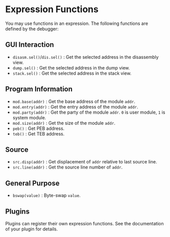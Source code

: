 # Expression Functions

You may use functions in an expression. The following functions are defined by the debugger:

## GUI Interaction

*  `disasm.sel()`/`dis.sel()` : Get the selected address in the disassembly view.
*  `dump.sel()` : Get the selected address in the dump view.
*  `stack.sel()` : Get the selected address in the stack view.

## Program Information

*  `mod.base(addr)` : Get the base address of the module `addr`.
*  `mod.entry(addr)` : Get the entry address of the module `addr`.
*  `mod.party(addr)` : Get the party of the module `addr`. `0` is user module, `1` is system module.
*  `mod.size(addr)` : Get the size of the module `addr`.
*  `peb()` : Get PEB address.
*  `teb()` : Get TEB address.

## Source

*  `src.disp(addr)` : Get displacement of `addr` relative to last source line.
*  `src.line(addr)` : Get the source line number of `addr`.

## General Purpose

*  `bswap(value)` : Byte-swap `value`.

## Plugins

Plugins can register their own expression functions. See the documentation of your plugin for details.